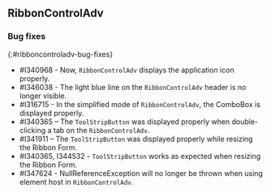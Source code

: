 ## RibbonControlAdv

### Bug fixes
{:#ribboncontroladv-bug-fixes}

* \#I340968 - Now, `RibbonControlAdv` displays the application icon properly.
* \#I346038 - The light blue line on the `RibbonControlAdv` header is no longer visible.
* \#I316715 - In the simplified mode of `RibbonControlAdv`, the ComboBox is displayed properly.
* \#I340365 – The `ToolStripButton` was displayed properly when double-clicking a tab on the `RibbonControlAdv`.
* \#I341911 – The `ToolStripButton` was displayed properly while resizing the Ribbon Form.
* \#I340365, I344532 - `ToolStripButton` works as expected when resizing the Ribbon Form.
* \#I347624 - NullReferenceException will no longer be thrown when using element host in `RibbonControlAdv`.
